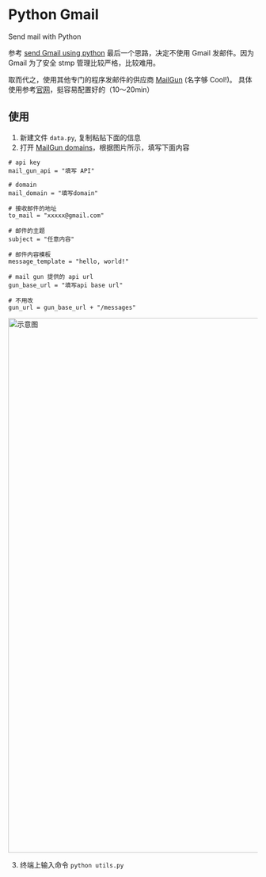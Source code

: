 # Python Gmail

Send mail with Python

参考 [send Gmail using python](http://stackabuse.com/how-to-send-emails-with-gmail-using-python/) 最后一个思路，决定不使用 Gmail 发邮件。因为 Gmail 为了安全 stmp 管理比较严格，比较难用。

取而代之，使用其他专门的程序发邮件的供应商 [MailGun](https://www.mailgun.com/) (名字够 Cool!)。 具体使用参考[官网](https://www.mailgun.com/)，挺容易配置好的（10～20min）


## 使用

1. 新建文件 `data.py`, 复制粘贴下面的信息
2. 打开 [MailGun domains](https://app.mailgun.com/app/domains)，根据图片所示，填写下面内容
```
# api key
mail_gun_api = "填写 API"

# domain
mail_domain = "填写domain"

# 接收邮件的地址
to_mail = "xxxxx@gmail.com"

# 邮件的主题
subject = "任意内容"

# 邮件内容模板
message_template = "hello, world!"

# mail gun 提供的 api url
gun_base_url = "填写api base url"

# 不用改
gun_url = gun_base_url + "/messages"
```

<img width="1080" alt="示意图" src="https://user-images.githubusercontent.com/9304701/43195338-61b94c82-9037-11e8-885f-a9bec7a97154.png">


3. 终端上输入命令 `python utils.py`